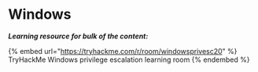 # Windows

_**Learning resource for bulk of the content:**_

{% embed url="https://tryhackme.com/r/room/windowsprivesc20" %}
TryHackMe Windows privilege escalation learning room
{% endembed %}
